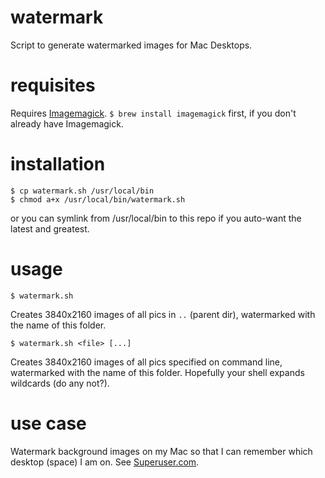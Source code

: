 # watermark
Script to generate watermarked images for Mac Desktops.

# requisites
Requires [Imagemagick](http://www.imagemagick.org/).  ```$ brew install imagemagick``` first, if you don't already have Imagemagick.
# installation
    $ cp watermark.sh /usr/local/bin
    $ chmod a+x /usr/local/bin/watermark.sh
    
or you can symlink from /usr/local/bin to this repo if you auto-want the latest and greatest.

# usage
    $ watermark.sh

Creates 3840x2160 images of all pics in ```..``` (parent dir), watermarked with the name of this folder.

    $ watermark.sh <file> [...]
    
Creates 3840x2160 images of all pics specified on command line, watermarked with the name of this folder.  Hopefully your shell expands wildcards (do any not?).

# use case
Watermark background images on my Mac so that I can remember which desktop (space) I am on.  See [Superuser.com](http://superuser.com/questions/313387/changing-name-of-space-in-mac-os-x-lion/1094016#1094016).